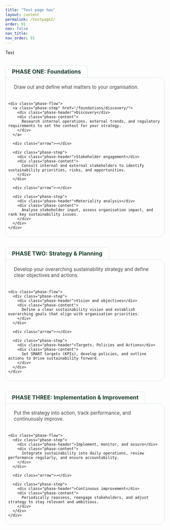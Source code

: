 ```yaml
---
title: "Test page two"
layout: content
permalink: /testpage2/
order: 91
nav: false
nav_title: 
nav_order: 91
---
```

Text
<br>

<div class="phase-diagram-container">
  <div class="phase-title">PHASE ONE: Foundations</div>
  <div class="phase-diagram-wrapper phase-diagram-column">
    <div class="phase-heading">
      <div class="phase-description">Draw out and define what matters to your organisation.</div>
    </div>

    <div class="phase-flow">
      <a class="phase-step" href="/foundations/discovery/">
        <div class="phase-header">Discovery</div>
        <div class="phase-content">
          Research internal operations, external trends, and regulatory requirements to set the context for your strategy.
        </div>
      </a>

      <div class="arrow">→</div>
    
      <div class="phase-step">
        <div class="phase-header">Stakeholder engagement</div>
        <div class="phase-content">
          Consult internal and external stakeholders to identify sustainability priorities, risks, and opportunities.
        </div>
      </div>

      <div class="arrow">→</div>

      <div class="phase-step">
        <div class="phase-header">Materiality analysis</div>
        <div class="phase-content">
          Analyse stakeholder input, assess organisation impact, and rank key sustainability issues.
        </div>
      </div>
    </div>
  </div>
</div>

<div class="phase-diagram-container">
  <div class="phase-title">PHASE TWO: Strategy & Planning</div>
  <div class="phase-diagram-wrapper phase-diagram-column">
    <div class="phase-heading">
      <div class="phase-description">Develop your overarching sustainability strategy and define clear objectives and actions.</div>
    </div>

    <div class="phase-flow">
      <div class="phase-step">
        <div class="phase-header">Vision and objectives</div>
        <div class="phase-content">
          Define a clear sustainability vision and establish overarching goals that align with organisation priorities.
        </div>
      </div>

      <div class="arrow">→</div>

      <div class="phase-step">
        <div class="phase-header">Targets, Policies and Actions</div>
        <div class="phase-content">
          Set SMART targets (KPIs), develop policies, and outline actions to drive sustainability forward.
        </div>
      </div>
    </div>
  </div>
</div>

<div class="phase-diagram-container">
  <div class="phase-title">PHASE THREE: Implementation & Improvement</div>
  <div class="phase-diagram-wrapper phase-diagram-column">
    <div class="phase-heading">
      <div class="phase-description">Put the strategy into action, track performance, and continuously improve.</div>
    </div>

    <div class="phase-flow">
      <div class="phase-step">
        <div class="phase-header">Implement, monitor, and assure</div>
        <div class="phase-content">
          Integrate sustainability into daily operations, review performance regularly, and ensure accountability.
        </div>
      </div>

      <div class="arrow">→</div>

      <div class="phase-step">
        <div class="phase-header">Continuous improvement</div>
        <div class="phase-content">
          Periodically reassess, reengage stakeholders, and adjust strategy to stay relevant and ambitious.
        </div>
      </div>
    </div>
  </div>
</div>



<style>
/* 1) wrapper */
.phase-diagram-wrapper {
  display: flex;
  flex-direction: column;
  gap: 0.75rem;
  border: 1px solid #d4e3dc;
  border-radius: 0 20px 20px 20px;
  padding: 0.5rem;
  overflow: visible;
}

.phase-diagram-container {
  display: flex;
  flex-direction: column;
  align-items: flex-start;
  margin: 2rem 0 1rem 0;
}

/* 2’) Sidebar auto-width to fit exactly the two pills */
.phase-sidebar {
  flex: 0 0 auto;        /* drop the 15% basis */
  display: flex;
  flex-direction: row;
  gap: 0.5rem;
  align-items: flex-start; /* top-align the pills */
  /* remove min-width so it shrinks to content */
}

/* 3’) Pills remain slim + right-aligned text */
.rotated-label {
  writing-mode: sideways-lr;
  text-orientation: upright;
  background: #e6f2ed;
  padding: 0.25rem 0.5rem;
  border-radius: 8px;
  font-weight: 600;
  font-size: 0.85rem;
  letter-spacing: 0.05em;
  color: #1f3f2e;
  white-space: nowrap;
  width: 2.5ch;         /* ultra-slim */
  text-align: end;      /* flush text in */
}

.rotated-label.small {
  font-size: 0.75rem;
  font-weight: 500;
  color: #2f7c4c;
  opacity: 0.8;
  width: 2.5ch;
  text-align: end;
}
  
/* 4) main flow grid */
.phase-flow {
  flex: 1;
  display: grid;
  grid-template-columns: 1fr auto 1fr auto 1fr;
  grid-template-rows: auto 1fr;
  column-gap: 0.5rem;
  row-gap: 0.5rem;
}

.phase-step {
  grid-row: 1 / 3;
  display: flex;
  flex-direction: column;
  border: 2px solid transparent;
  border-radius: 10px;
  box-sizing: border-box;
  transition: border 0.2s ease;
}

.phase-step:hover {
  border-color: #a5cdb2;
}

.phase-header {
  grid-row: 1;
  background: #d0ebd8;
  padding: 0.5rem 0.75rem;
  border-radius: 8px;
  font-weight: 600;
  font-size: 1rem;
  color: #2f4f2f;
}

.phase-content {
  grid-row: 2;
  padding: 0.5rem 0.75rem;
  font-size: 0.9rem;
  line-height: 1.4;
  color: #333;
}

.arrow {
  grid-row: 1 / 3;
  justify-self: center;
  align-self: center;
  font-size: 1.25rem;
  color: #66a189;
  font-weight: bold;
}

/* Phase heading row for non-rotated version */
/* Phase heading row for non-rotated version */
.phase-heading {
  width: 100%;
  padding: 0.5rem 1rem;
  display: flex;
  flex-direction: row;
  align-items: flex-start;
  justify-content: flex-start;
  flex-wrap: wrap;
  gap: 1rem;
  border: 2px solid transparent;
  border-radius: 10px;
  box-sizing: border-box;
  transition: border 0.2s ease;
}

.phase-heading:hover {
  border-color: #a5cdb2;
}

.phase-title {
  background: #ffffff;
  padding: 0.5rem 1.25rem;
  border: 1px solid #d4e3dc;
  border-bottom: none;
  border-radius: 10px 10px 0 0;
  font-weight: 700;
  font-size: 1.1rem;
  color: #1f3f2e;
}

.phase-description {
  font-size: 0.95rem;
  color: #444;
  flex: 1;
  padding-top: 0.15rem;
}

@media (max-width: 768px) {
  .phase-heading {
    flex-direction: column;
  }
}

/* 5) mobile: pills horizontal, width auto, sidebar above */
@media (max-width: 768px) {
  .phase-diagram-wrapper {
    flex-direction: column;
  }

  .phase-sidebar {
    flex-direction: row;
    margin-bottom: 0.5rem;
    justify-content: flex-start;
  }

  .rotated-label {
    writing-mode: horizontal-tb;
    text-orientation: sideways; /* normal horizontal */
    transform: none;
    width: auto;               /* size to content */
  }

  .phase-flow {
    display: flex;
    flex-direction: column;
    gap: 0.5rem;
  }

  .arrow {
    transform: rotate(90deg);
  }
}

.phase-diagram-column {
  display: flex;
  flex-direction: column;
}

</style>